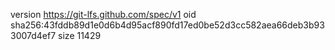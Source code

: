 version https://git-lfs.github.com/spec/v1
oid sha256:43fddb89d1e0d6b4d95acf890fd17ed0be52d3cc582aea66deb3b933007d4ef7
size 11429

